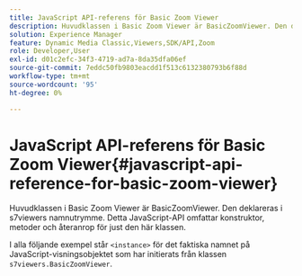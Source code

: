 ```yaml
---
title: JavaScript API-referens för Basic Zoom Viewer
description: Huvudklassen i Basic Zoom Viewer är BasicZoomViewer. Den deklareras i s7viewers namnutrymme. Detta JavaScript-API omfattar konstruktor, metoder och återanrop för just den här klassen.
solution: Experience Manager
feature: Dynamic Media Classic,Viewers,SDK/API,Zoom
role: Developer,User
exl-id: d01c2efc-34f3-4719-ad7a-8da35dfa06ef
source-git-commit: 7eddc50fb9803eacdd1f513c6132380793b6f88d
workflow-type: tm+mt
source-wordcount: '95'
ht-degree: 0%

---
```


# JavaScript API-referens för Basic Zoom Viewer{#javascript-api-reference-for-basic-zoom-viewer}

Huvudklassen i Basic Zoom Viewer är BasicZoomViewer. Den deklareras i s7viewers namnutrymme. Detta JavaScript-API omfattar konstruktor, metoder och återanrop för just den här klassen.

I alla följande exempel står `<instance>` för det faktiska namnet på JavaScript-visningsobjektet som har initierats från klassen `s7viewers.BasicZoomViewer`.
